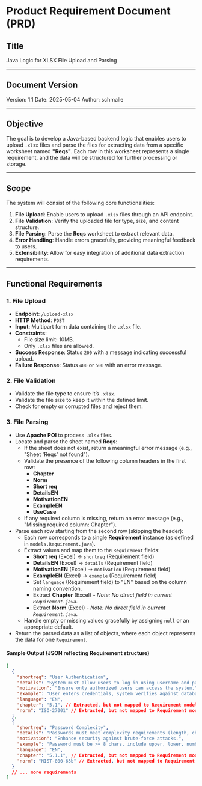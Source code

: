 # Product Requirement Document (PRD)

## Title

Java Logic for XLSX File Upload and Parsing

---

## Document Version

Version: 1.1
Date: 2025-05-04
Author: schmalle

---

## Objective

The goal is to develop a Java-based backend logic that enables users to upload `.xlsx` files and parse the files for extracting data from a specific worksheet named **"Reqs"**. Each row in this worksheet represents a single requirement, and the data will be structured for further processing or storage.

---

## Scope

The system will consist of the following core functionalities:

1. **File Upload**: Enable users to upload `.xlsx` files through an API endpoint.
2. **File Validation**: Verify the uploaded file for type, size, and content structure.
3. **File Parsing**: Parse the **Reqs** worksheet to extract relevant data.
4. **Error Handling**: Handle errors gracefully, providing meaningful feedback to users.
5. **Extensibility**: Allow for easy integration of additional data extraction requirements.

---

## Functional Requirements

### 1. File Upload

- **Endpoint**: `/upload-xlsx`
- **HTTP Method**: `POST`
- **Input**: Multipart form data containing the `.xlsx` file.
- **Constraints**:
  - File size limit: 10MB.
  - Only `.xlsx` files are allowed.
- **Success Response**: Status `200` with a message indicating successful upload.
- **Failure Response**: Status `400` or `500` with an error message.

### 2. File Validation

- Validate the file type to ensure it’s `.xlsx`.
- Validate the file size to keep it within the defined limit.
- Check for empty or corrupted files and reject them.

### 3. File Parsing

- Use **Apache POI** to process `.xlsx` files.
- Locate and parse the sheet named **Reqs**:
  - If the sheet does not exist, return a meaningful error message (e.g., "Sheet 'Reqs' not found").
  - Validate the presence of the following column headers in the first row:
    - **Chapter**
    - **Norm**
    - **Short req**
    - **DetailsEN**
    - **MotivationEN**
    - **ExampleEN**
    - **UseCase**
  - If any required column is missing, return an error message (e.g., "Missing required column: Chapter").
- Parse each row starting from the second row (skipping the header):
  - Each row corresponds to a single **Requirement** instance (as defined in `models.Requirement.java`).
  - Extract values and map them to the `Requirement` fields:
    - **Short req** (Excel) -> `shortreq` (Requirement field)
    - **DetailsEN** (Excel) -> `details` (Requirement field)
    - **MotivationEN** (Excel) -> `motivation` (Requirement field)
    - **ExampleEN** (Excel) -> `example` (Requirement field)
    - Set `language` (Requirement field) to "EN" based on the column naming convention.
    - Extract **Chapter** (Excel) - *Note: No direct field in current `Requirement.java`.*
    - Extract **Norm** (Excel) - *Note: No direct field in current `Requirement.java`.*
  - Handle empty or missing values gracefully by assigning `null` or an appropriate default.
- Return the parsed data as a list of objects, where each object represents the data for one `Requirement`.

#### Sample Output (JSON reflecting Requirement structure)

```json
[
  {
    "shortreq": "User Authentication",
    "details": "System must allow users to log in using username and password.",
    "motivation": "Ensure only authorized users can access the system.",
    "example": "User enters credentials, system verifies against database.",
    "language": "EN",
    "chapter": "5.1", // Extracted, but not mapped to Requirement model
    "norm": "ISO-27001" // Extracted, but not mapped to Requirement model
  },
  {
    "shortreq": "Password Complexity",
    "details": "Passwords must meet complexity requirements (length, characters).",
    "motivation": "Enhance security against brute-force attacks.",
    "example": "Password must be >= 8 chars, include upper, lower, number, symbol.",
    "language": "EN",
    "chapter": "5.1.1", // Extracted, but not mapped to Requirement model
    "norm": "NIST-800-63b" // Extracted, but not mapped to Requirement model
  }
  // ... more requirements
]
```
